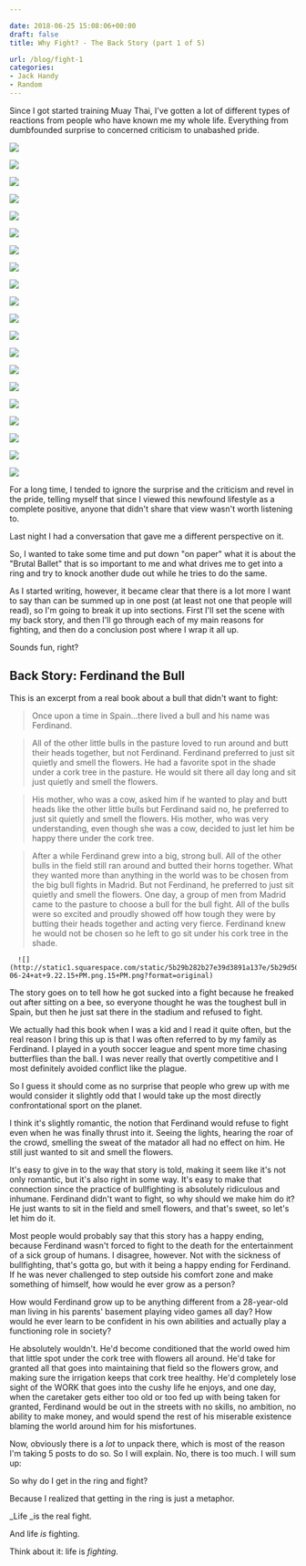```yaml
---

date: 2018-06-25 15:08:06+00:00
draft: false
title: Why Fight? - The Back Story (part 1 of 5)

url: /blog/fight-1
categories:
- Jack Handy
- Random
---
```


Since I got started training Muay Thai, I've gotten a lot of different types of reactions from people who have known me my whole life. Everything from dumbfounded surprise to concerned criticism to unabashed pride.



  
   ![](http://static1.squarespace.com/static/5b29b282b27e39d3891a137e/5b29d50ac07b083624e43ad2/5b29b8ef70a6ad67c1b73c6f/1529518203920/usko_0616-j.jpg)

  

  
   ![](http://static1.squarespace.com/static/5b29b282b27e39d3891a137e/5b29d50ac07b083624e43ad2/5b29b8ef2b6a286069231d6d/1529518203926/usko_0616-k.jpg)

  

  
   ![](http://static1.squarespace.com/static/5b29b282b27e39d3891a137e/5b29d50ac07b083624e43ad2/5b29b8fc758d466e7e7ee521/1529518203919/usko_0616-l.jpg)

  

  
   ![](http://static1.squarespace.com/static/5b29b282b27e39d3891a137e/5b29d50ac07b083624e43ad2/5b29b8fd0e2e72fa20ede1b7/1529518204126/usko_0616-m.jpg)

  

  
   ![](http://static1.squarespace.com/static/5b29b282b27e39d3891a137e/5b29d50ac07b083624e43ad2/5b29b90870a6ad67c1b74038/1529518203937/usko_0616-n.jpg)

  

  
   ![](http://static1.squarespace.com/static/5b29b282b27e39d3891a137e/5b29d50ac07b083624e43ad2/5b29b90c03ce640eba942d2f/1529518204013/usko_0616-p.jpg)

  

  
   ![](http://static1.squarespace.com/static/5b29b282b27e39d3891a137e/5b29d50ac07b083624e43ad2/5b29b91703ce640eba942f22/1529518203958/usko_0616-q.jpg)

  

  
   ![](http://static1.squarespace.com/static/5b29b282b27e39d3891a137e/5b29d50ac07b083624e43ad2/5b29b91baa4a99e557c3d9e6/1529518203974/usko_0616-r.jpg)

  

  
   ![](http://static1.squarespace.com/static/5b29b282b27e39d3891a137e/5b29d50ac07b083624e43ad2/5b29b9231ae6cfdcc58a5ce0/1529518204109/usko_0616-s.jpg)

  

  
   ![](http://static1.squarespace.com/static/5b29b282b27e39d3891a137e/5b29d50ac07b083624e43ad2/5b29b92b88251b90e4d1061a/1529518204089/usko_0616-t.jpg)

  

  
   ![](http://static1.squarespace.com/static/5b29b282b27e39d3891a137e/5b29d50ac07b083624e43ad2/5b29b92daa4a99e557c3dcc6/1529518204457/usko_0616-u.jpg)

  

  
   ![](http://static1.squarespace.com/static/5b29b282b27e39d3891a137e/5b29d50ac07b083624e43ad2/5b29b938758d466e7e7eee74/1529518204147/usko_0616-ua.jpg)

  

  
   ![](http://static1.squarespace.com/static/5b29b282b27e39d3891a137e/5b29d50ac07b083624e43ad2/5b29b93a562fa7ebc84e39d6/1529518204180/usko_0616-ub.jpg)

  

  
   ![](http://static1.squarespace.com/static/5b29b282b27e39d3891a137e/5b29d50ac07b083624e43ad2/5b29b9471ae6cfdcc58a6247/1529518204144/usko_0616-uc.jpg)

  

  
   ![](http://static1.squarespace.com/static/5b29b282b27e39d3891a137e/5b29d50ac07b083624e43ad2/5b29b94a2b6a286069232b85/1529518204778/usko_0616-v.jpg)

  

  
   ![](http://static1.squarespace.com/static/5b29b282b27e39d3891a137e/5b29d50ac07b083624e43ad2/5b29b95603ce640eba9438fd/1529518204153/usko_0616-w.jpg)

  

  
   ![](http://static1.squarespace.com/static/5b29b282b27e39d3891a137e/5b29d50ac07b083624e43ad2/5b29b9570e2e72fa20edefe3/1529518204191/usko_0616-x.jpg)

  

  
   ![](http://static1.squarespace.com/static/5b29b282b27e39d3891a137e/5b29d50ac07b083624e43ad2/5b29b9626d2a739d0c94dd0a/1529518204313/usko_0616-y.jpg)

  

  
   ![](http://static1.squarespace.com/static/5b29b282b27e39d3891a137e/5b29d50ac07b083624e43ad2/5b29b962352f537c7d92abbc/1529518204351/usko_0616-z.jpg)

  

  
   ![](http://static1.squarespace.com/static/5b29b282b27e39d3891a137e/5b29d50ac07b083624e43ad2/5b29b96f562fa7ebc84e41fb/1529518204329/usko_0616-za.jpg)

  



For a long time, I tended to ignore the surprise and the criticism and revel in the pride, telling myself that since I viewed this newfound lifestyle as a complete positive, anyone that didn't share that view wasn't worth listening to.

Last night I had a conversation that gave me a different perspective on it.

So, I wanted to take some time and put down "on paper" what it is about the "Brutal Ballet" that is so important to me and what drives me to get into a ring and try to knock another dude out while he tries to do the same.

As I started writing, however, it became clear that there is a lot more I want to say than can be summed up in one post (at least not one that people will read), so I'm going to break it up into sections. First I'll set the scene with my back story, and then I'll go through each of my main reasons for fighting, and then do a conclusion post where I wrap it all up.

Sounds fun, right?

## Back Story: Ferdinand the Bull

This is an excerpt from a real book about a bull that didn't want to fight:

<blockquote>Once upon a time in Spain...there lived a bull and his name was Ferdinand.</blockquote>

<blockquote>All of the other little bulls in the pasture loved to run around and butt their heads together, but not Ferdinand. Ferdinand preferred to just sit quietly and smell the flowers. He had a favorite spot in the shade under a cork tree in the pasture. He would sit there all day long and sit just quietly and smell the flowers.</blockquote>

<blockquote>His mother, who was a cow, asked him if he wanted to play and butt heads like the other little bulls but Ferdinand said no, he preferred to just sit quietly and smell the flowers. His mother, who was very understanding, even though she was a cow, decided to just let him be happy there under the cork tree.</blockquote>

<blockquote>After a while Ferdinand grew into a big, strong bull. All of the other bulls in the field still ran around and butted their horns together. What they wanted more than anything in the world was to be chosen from the big bull fights in Madrid. But not Ferdinand, he preferred to just sit quietly and smell the flowers. One day, a group of men from Madrid came to the pasture to choose a bull for the bull fight. All of the bulls were so excited and proudly showed off how tough they were by butting their heads together and acting very fierce. Ferdinand knew he would not be chosen so he left to go sit under his cork tree in the shade.</blockquote>


  
      ![](http://static1.squarespace.com/static/5b29b282b27e39d3891a137e/5b29d50ac07b083624e43ad2/5b30eb9388251b30912fab7f/1529936158463/Screen+Shot+2018-06-24+at+9.22.15+PM.png.15+PM.png?format=original)

  



The story goes on to tell how he got sucked into a fight because he freaked out after sitting on a bee, so everyone thought he was the toughest bull in Spain, but then he just sat there in the stadium and refused to fight.

We actually had this book when I was a kid and I read it quite often, but the real reason I bring this up is that I was often referred to by my family as Ferdinand. I played in a youth soccer league and spent more time chasing butterflies than the ball. I was never really that overtly competitive and I most definitely avoided conflict like the plague.

So I guess it should come as no surprise that people who grew up with me would consider it slightly odd that I would take up the most directly confrontational sport on the planet.

I think it's slightly romantic, the notion that Ferdinand would refuse to fight even when he was finally thrust into it. Seeing the lights, hearing the roar of the crowd, smelling the sweat of the matador all had no effect on him. He still just wanted to sit and smell the flowers.

It's easy to give in to the way that story is told, making it seem like it's not only romantic, but it's also right in some way. It's easy to make that connection since the practice of bullfighting is absolutely ridiculous and inhumane. Ferdinand didn't want to fight, so why should we make him do it? He just wants to sit in the field and smell flowers, and that's sweet, so let's let him do it.

Most people would probably say that this story has a happy ending, because Ferdinand wasn't forced to fight to the death for the entertainment of a sick group of humans. I disagree, however. Not with the sickness of bullfighting, that's gotta go, but with it being a happy ending for Ferdinand. If he was never challenged to step outside his comfort zone and make something of himself, how would he ever grow as a person?

How would Ferdinand grow up to be anything different from a 28-year-old man living in his parents' basement playing video games all day? How would he ever learn to be confident in his own abilities and actually play a functioning role in society?


 
   

 


He absolutely wouldn't. He'd become conditioned that the world owed him that little spot under the cork tree with flowers all around. He'd take for granted all that goes into maintaining that field so the flowers grow, and making sure the irrigation keeps that cork tree healthy. He'd completely lose sight of the WORK that goes into the cushy life he enjoys, and one day, when the caretaker gets either too old or too fed up with being taken for granted, Ferdinand would be out in the streets with no skills, no ambition, no ability to make money, and would spend the rest of his miserable existence blaming the world around him for his misfortunes.

Now, obviously there is a _lot_ to unpack there, which is most of the reason I'm taking 5 posts to do so. So I will explain. No, there is too much. I will sum up:

So why do I get in the ring and fight?

Because I realized that getting in the ring is just a metaphor.

_Life _is the real fight.

And life _is_ fighting.

Think about it: life is _fighting._
